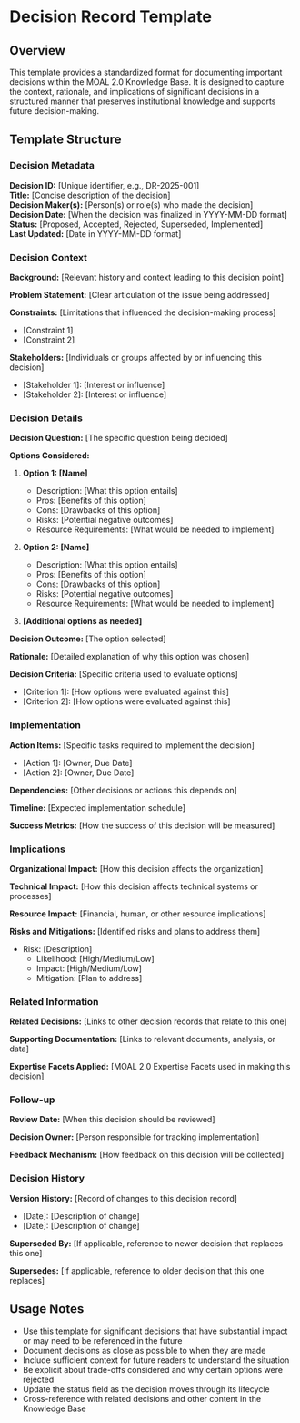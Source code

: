 # Decision Record Template

## Overview
This template provides a standardized format for documenting important decisions within the MOAL 2.0 Knowledge Base. It is designed to capture the context, rationale, and implications of significant decisions in a structured manner that preserves institutional knowledge and supports future decision-making.

## Template Structure

### Decision Metadata
**Decision ID:** [Unique identifier, e.g., DR-2025-001]  
**Title:** [Concise description of the decision]  
**Decision Maker(s):** [Person(s) or role(s) who made the decision]  
**Decision Date:** [When the decision was finalized in YYYY-MM-DD format]  
**Status:** [Proposed, Accepted, Rejected, Superseded, Implemented]  
**Last Updated:** [Date in YYYY-MM-DD format]  

### Decision Context
**Background:** [Relevant history and context leading to this decision point]

**Problem Statement:** [Clear articulation of the issue being addressed]

**Constraints:** [Limitations that influenced the decision-making process]
- [Constraint 1]
- [Constraint 2]

**Stakeholders:** [Individuals or groups affected by or influencing this decision]
- [Stakeholder 1]: [Interest or influence]
- [Stakeholder 2]: [Interest or influence]

### Decision Details
**Decision Question:** [The specific question being decided]

**Options Considered:**
1. **Option 1: [Name]**
   - Description: [What this option entails]
   - Pros: [Benefits of this option]
   - Cons: [Drawbacks of this option]
   - Risks: [Potential negative outcomes]
   - Resource Requirements: [What would be needed to implement]

2. **Option 2: [Name]**
   - Description: [What this option entails]
   - Pros: [Benefits of this option]
   - Cons: [Drawbacks of this option]
   - Risks: [Potential negative outcomes]
   - Resource Requirements: [What would be needed to implement]

3. **[Additional options as needed]**

**Decision Outcome:** [The option selected]

**Rationale:** [Detailed explanation of why this option was chosen]

**Decision Criteria:** [Specific criteria used to evaluate options]
- [Criterion 1]: [How options were evaluated against this]
- [Criterion 2]: [How options were evaluated against this]

### Implementation
**Action Items:** [Specific tasks required to implement the decision]
- [Action 1]: [Owner, Due Date]
- [Action 2]: [Owner, Due Date]

**Dependencies:** [Other decisions or actions this depends on]

**Timeline:** [Expected implementation schedule]

**Success Metrics:** [How the success of this decision will be measured]

### Implications
**Organizational Impact:** [How this decision affects the organization]

**Technical Impact:** [How this decision affects technical systems or processes]

**Resource Impact:** [Financial, human, or other resource implications]

**Risks and Mitigations:** [Identified risks and plans to address them]
- Risk: [Description]
  - Likelihood: [High/Medium/Low]
  - Impact: [High/Medium/Low]
  - Mitigation: [Plan to address]

### Related Information
**Related Decisions:** [Links to other decision records that relate to this one]

**Supporting Documentation:** [Links to relevant documents, analysis, or data]

**Expertise Facets Applied:** [MOAL 2.0 Expertise Facets used in making this decision]

### Follow-up
**Review Date:** [When this decision should be reviewed]

**Decision Owner:** [Person responsible for tracking implementation]

**Feedback Mechanism:** [How feedback on this decision will be collected]

### Decision History
**Version History:** [Record of changes to this decision record]
- [Date]: [Description of change]
- [Date]: [Description of change]

**Superseded By:** [If applicable, reference to newer decision that replaces this one]

**Supersedes:** [If applicable, reference to older decision that this one replaces]

## Usage Notes
- Use this template for significant decisions that have substantial impact or may need to be referenced in the future
- Document decisions as close as possible to when they are made
- Include sufficient context for future readers to understand the situation
- Be explicit about trade-offs considered and why certain options were rejected
- Update the status field as the decision moves through its lifecycle
- Cross-reference with related decisions and other content in the Knowledge Base
